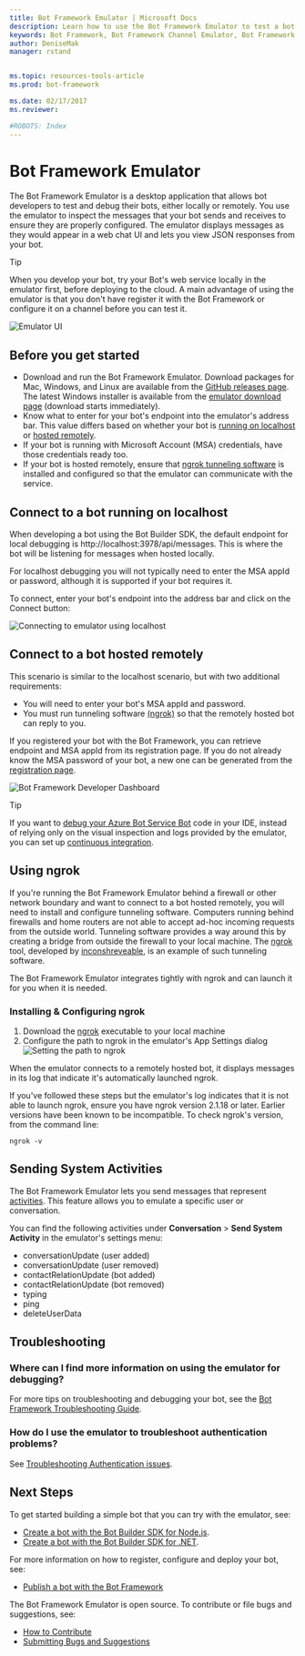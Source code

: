 ```yaml
---
title: Bot Framework Emulator | Microsoft Docs
description: Learn how to use the Bot Framework Emulator to test a bot.
keywords: Bot Framework, Bot Framework Channel Emulator, Bot Framework Emulator, Bot Builder, tool, emulator, test, troubleshoot
author: DeniseMak
manager: rstand


ms.topic: resources-tools-article
ms.prod: bot-framework

ms.date: 02/17/2017
ms.reviewer:

#ROBOTS: Index
---
```

# Bot Framework Emulator
The Bot Framework Emulator is a desktop application that allows bot developers to test and debug their bots, either locally or remotely. 
You use the emulator to inspect the messages that your bot sends and receives to ensure they are properly configured. 
The emulator displays messages as they would appear in a web chat UI and lets you view JSON responses from your bot. <!-- and log -->

> [!TIP] 
> When you develop your bot, try your Bot's web service locally in the emulator first, before deploying to the cloud. 
> A main advantage of using the emulator is that you don't have register it with the Bot Framework or configure it on a channel before you can test it. 


![Emulator UI](~/media/emulator/emulator-ui-new.png)

## Before you get started
* Download and run the Bot Framework Emulator. Download packages for Mac, Windows, and Linux are available from the [GitHub releases page](https://github.com/Microsoft/BotFramework-Emulator/releases). The latest Windows installer is available from the [emulator download page](https://emulator.botframework.com) (download starts immediately).
* Know what to enter for your bot's endpoint into the emulator's address bar. This value differs based on whether your bot is [running on localhost](#localhost) or [hosted remotely](#remotehost).
* If your bot is running with Microsoft Account (MSA) credentials, have those credentials ready too.
* If your bot is hosted remotely, ensure that [ngrok tunneling software](#ngrok) is installed and configured so that the emulator can communicate with the service.

## <a id="localhost"></a> Connect to a bot running on localhost
When developing a bot using the Bot Builder SDK, the default endpoint for local debugging is http://localhost:3978/api/messages. This is where the bot will be listening for messages when hosted locally.

For localhost debugging you will not typically need to enter the MSA appId or password, although it is supported if your bot requires it.

To connect, enter your bot's endpoint into the address bar and click on the Connect button:

![Connecting to emulator using localhost](~/media/emulator/emulator-connect_localhost_credentials.png)

## <a id="remotehost"></a> Connect to a bot hosted remotely
This scenario is similar to the localhost scenario, but with two additional requirements:
* You will need to enter your bot's MSA appId and password.
* You must run tunneling software [(ngrok)](#ngrok) so that the remotely hosted bot can reply to you.  

If you registered your bot with the Bot Framework, you can retrieve endpoint and MSA appId from its registration page. If you do not already know the MSA password of your bot, 
a new one can be generated from the <a href="https://dev.botframework.com/" target="_blank">registration page</a>.

![Bot Framework Developer Dashboard](~/media/emulator/dashboard.png)

> [!TIP]
> If you want to [debug your Azure Bot Service Bot][AzureBotDebug] code in your IDE, instead of relying only on the visual inspection and logs provided by the emulator, you can set up [continuous integration][AzureBotContinuousIntegration].

## <a id="ngrok"></a>Using ngrok
If you're running the Bot Framework Emulator behind a firewall or other network boundary and want to connect to a bot hosted remotely, you will need to install and configure tunneling software.
Computers running behind firewalls and home routers are not able to accept ad-hoc incoming requests from the outside world. 
Tunneling software provides a way around this by creating a bridge from outside the firewall to your local machine. The [ngrok][ngrokDownload] tool, developed by [inconshreveable][inconshreveable], is an example of such tunneling software.

The Bot Framework Emulator integrates tightly with ngrok and can launch it for you when it is needed.

### Installing & Configuring ngrok

1. Download the [ngrok][ngrokDownload] executable to your local machine
2. Configure the path to ngrok in the emulator's App Settings dialog
![Setting the path to ngrok](~/media/emulator/emulator-configure_ngrok_path.png)

When the emulator connects to a remotely hosted bot, it displays messages in its log that indicate it's automatically launched ngrok.

If you've followed these steps but the emulator's log indicates that it is not able to launch ngrok, ensure you have ngrok version 2.1.18 or later. Earlier versions have been known to be incompatible.
To check ngrok's version, from the command line:

<code>ngrok -v</code>

## Sending System Activities
The Bot Framework Emulator lets you send messages that represent [activities][ActivityConcept]. This feature allows you to emulate a specific user or conversation.

You can find the following activities under **Conversation** > **Send System Activity** in the emulator's settings menu:
* conversationUpdate (user added)
* conversationUpdate (user removed)
* contactRelationUpdate (bot added)
* contactRelationUpdate (bot removed)
* typing
* ping 
* deleteUserData


## Troubleshooting

### Where can I find more information on using the emulator for debugging?
For more tips on troubleshooting and debugging your bot, see the [Bot Framework Troubleshooting Guide][TroubleshootingGuide].

### How do I use the emulator to troubleshoot authentication problems?
See [Troubleshooting Authentication issues][TroubleshootingAuth].


## Next Steps

To get started building a simple bot that you can try with the emulator, see:
* [Create a bot with the Bot Builder SDK for Node.js][NodeGetStarted].
* [Create a bot with the Bot Builder SDK for .NET][CSGetStarted].

For more information on how to register, configure and deploy your bot, see:
* [Publish a bot with the Bot Framework][BotFrameworkPublishOverview]

The Bot Framework Emulator is open source. To contribute or file bugs and suggestions, see:
* [How to Contribute][EmulatorGithubContribute]
* [Submitting Bugs and Suggestions][EmulatorGithubBugs]


[EmulatorGithub]: https://github.com/Microsoft/BotFramework-Emulator
<!-- NOTE: I think the details of how to contribute, like the Contributor License Agreement, 
should remain on GitHub instead of here -->
[EmulatorGithubContribute]: https://github.com/Microsoft/BotFramework-Emulator/wiki/How-to-Contribute
[EmulatorGithubBugs]: https://github.com/Microsoft/BotFramework-Emulator/wiki/Submitting-Bugs-%26-Suggestions

[ngrokDownload]: https://ngrok.com/
[inconshreveable]: https://inconshreveable.com/
[BotFrameworkDevPortal]: https://dev.botframework.com/


<!--TODO: Update these links to point to new content when it's available -->
[AzureBotServices]: https://docs.botframework.com/en-us/azure-bot-service/
[AzureBotContinuousIntegration]: https://docs.botframework.com/en-us/azure-bot-service/manage/setting-up-continuous-integration/#navtitle
[AzureBotDebug]: https://docs.botframework.com/en-us/azure-bot-service/manage/debug/#navtitle
[AzureBotDebugCS]: https://docs.botframework.com/en-us/azure-bot-service/manage/debug/#debugging-c-bots-built-using-the-azure-bot-service-on-windows

[EmulatorConnectPicture]: ~/media/emulator/emulator-connect_localhost_credentials.png
[EmulatorNgrokPath]: ~/media/emulator/emulator-configure_ngrok_path.png
[EmulatorNgrokMonitor]: ~/media/emulator/emulator-testbot-ngrok-monitoring.png
[EmulatorUI]: ~/media/emulator/emulator-ui-new.png

[TroubleshootingGuide]: ~/bot-framework-troubleshooting-guide.md
[TroubleshootingAuth]: ~/bot-framework-troubleshooting-auth.md
[NodeGetStarted]: ~/nodejs/getstarted.md
[CSGetStarted]: ~/dotnet/getstarted.md
[BotFrameworkPublishOverview]: ~/publish-bot-overview.md
[ActivityConcept]: bot-framework-concept-activity.md

